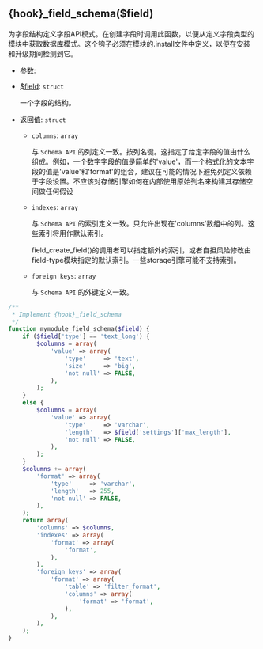 ## {hook}_field_schema($field)

为字段结构定义字段API模式。在创建字段时调用此函数，以便从定义字段类型的模块中获取数据库模式。这个钩子必须在模块的.install文件中定义，以便在安装和升级期间检测到它。

- 参数:
- [$field](/): `struct`

    一个字段的结构。

- 返回值: `struct`

    - `columns`: `array`

        与 `Schema API` 的列定义一致。按列名键。这指定了给定字段的值由什么组成。例如，一个数字字段的值是简单的'value'，而一个格式化的文本字段的值是'value'和'format'的组合，建议在可能的情况下避免列定义依赖于字段设置。不应该对存储引擎如何在内部使用原始列名来构建其存储空间做任何假设

    - `indexes`: `array`

        与 `Schema API` 的索引定义一致。只允许出现在'columns'数组中的列。这些索引将用作默认索引。

        field_create_field()的调用者可以指定额外的索引，或者自担风险修改由field-type模块指定的默认索引。一些storaqe引擎可能不支持索引。

    - `foreign keys`: `array`

        与 `Schema API` 的外键定义一致。

```php
/**
 * Implement {hook}_field_schema
 */
function mymodule_field_schema($field) {
    if ($field['type'] == 'text_long') {
        $columns = array(
            'value' => array(
                'type'     => 'text',
                'size'     => 'big',
                'not null' => FALSE,
            ),
        );
    }
    else {
        $columns = array(
            'value' => array(
                'type'     => 'varchar',
                'length'   => $field['settings']['max_length'],
                'not null' => FALSE,
            ),
        );
    }
    $columns += array(
        'format' => array(
            'type'     => 'varchar',
            'length'   => 255,
            'not null' => FALSE,
        ),
    );
    return array(
        'columns' => $columns,
        'indexes' => array(
            'format' => array(
                'format',
            ),
        ),
        'foreign keys' => array(
            'format' => array(
                'table' => 'filter_format',
                'columns' => array(
                    'format' => 'format',
                ),
            ),
        ),
    );
}
```